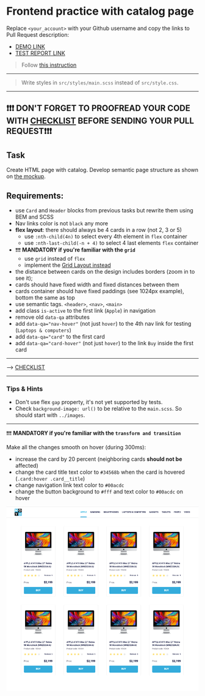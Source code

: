 # Frontend practice with catalog page
Replace `<your_account>` with your Github username and copy the links to Pull Request description:
- [DEMO LINK](https://robsza1122.github.io/layout_catalog/)
- [TEST REPORT LINK](https://robsza1122.github.io/layout_catalog/report/html_report/)

> Follow [this instruction](https://github.com/mate-academy/layout_task-guideline#how-to-solve-the-layout-tasks-on-github)
___
> Write styles in `src/styles/main.scss` instead of `src/style.css`.
___

## ❗️❗️❗️ DON'T FORGET TO PROOFREAD YOUR CODE WITH [CHECKLIST](https://github.com/mate-academy/layout_catalog/blob/master/checklist.md) BEFORE SENDING YOUR PULL REQUEST❗️❗️❗️

## Task
Create HTML page with catalog. Develop semantic page structure as shown on [the mockup](https://www.figma.com/file/ojkArVazq7vsX0nbpn9CxZ/Moyo-%2F-Catalog-(ENG)?node-id=32249%3A354).

## Requirements:
- use `Card` and `Header` blocks from previous tasks but rewrite them using BEM
and SCSS
- Nav links color is not `black` any more
- **flex layout**: there should always be 4 cards in a row (not 2, 3 or 5)
  - use `:nth-child(4n)` to select every 4th element in `flex` container
  - use `:nth-last-child(-n + 4)` to select 4 last elements `flex` container
- ❗️❗️❗️ **MANDATORY if you're familiar with the `grid`**
  - use `grid` instead of `flex`
  - implement the [Grid Layout instead](./grid.md)
- the distance between cards on the design includes borders (zoom in to see it);
- cards should have fixed width and fixed distances between them
- cards container should have fixed paddings (see 1024px example), bottom the same as top
- use semantic tags. `<header>`, `<nav>`, `<main>`
- add class `is-active` to the first link (`Apple`) in navigation
- remove old `data-qa` attributes
- add `data-qa="nav-hover"` (not just `hover`) to the 4th nav link for testing (`Laptops & computers`)
- add `data-qa="card"` to the first card
- add `data-qa="card-hover"` (not just `hover`) to the link `Buy` inside the first card
---
--> [CHECKLIST](https://github.com/mate-academy/layout_catalog/blob/master/checklist.md)

---
### Tips & Hints
- Don't use flex `gap` property, it's not yet supported by tests.
- Check `background-image: url()` to be relative to the `main.scss`. So should start with `../images`.

---

❗️❗️❗️ **MANDATORY if you're familiar with the `transform and transition`**

Make all the changes smooth on hover (during 300ms):
- increase the card by 20 percent (neighboring cards **should not be** affected)
- change the card title text color to `#34568b` when the card is hovered (`.card:hover .card__title`)
- change navigation link text color to `#00acdc`
- change the button background to `#fff` and text color to `#00acdc` on hover

![screenshot](./references/catalog-example.png)
